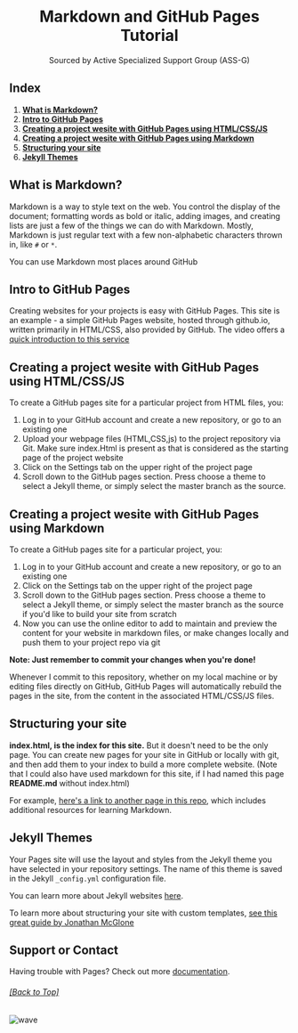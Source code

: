 <h1 align="center">
  <br>
  Markdown and GitHub Pages Tutorial
  <br>
</h1>

<p align="center">
  Sourced by Active Specialized Support Group (ASS-G)
</p>


## Index
  1. [**What is Markdown?**](#what-is-markdown)
  2. [**Intro to GitHub Pages**](#intro-to-github-pages)
  3. [**Creating a project wesite with GitHub Pages using HTML/CSS/JS**](#creating-a-project-wesite-with-github-pages-using-htmlcssjs)
  4. [**Creating a project wesite with GitHub Pages using Markdown**](#creating-a-project-wesite-with-github-pages-using-markdown)
  5. [**Structuring your site**](#structuring-your-site)
  6. [**Jekyll Themes**](#jekyll-themes)

## What is Markdown?
Markdown is a way to style text on the web. You control the display of the document; formatting words as bold or italic, adding images, and creating lists are just a few of the things we can do with Markdown. Mostly, Markdown is just regular text with a few non-alphabetic characters thrown in, like `#` or `*`.

You can use Markdown most places around GitHub


## Intro to GitHub Pages

Creating websites for your projects is easy with GitHub Pages. This site is an example - a simple GitHub Pages website, hosted through github.io, written primarily in HTML/CSS, also provided by GitHub. The video offers a [quick introduction to this service]("https://www.youtube.com/embed/2MsN8gpT6jY")

## Creating a project wesite with GitHub Pages using HTML/CSS/JS
To create a GitHub pages site for a particular project from HTML files, you:
1. Log in to your GitHub account and create a new repository, or go to an existing one
2. Upload your webpage files (HTML,CSS,js) to the project repository via Git. Make sure index.Html is present as that is considered as the starting page of the project website
3. Click on the Settings tab on the upper right of the project page
4. Scroll down to the GitHub pages section. Press choose a theme to select a Jekyll theme, or simply select the master branch as the source.


## Creating a project wesite with GitHub Pages using Markdown
To create a GitHub pages site for a particular project, you:
1. Log in to your GitHub account and create a new repository, or go to an existing one
2. Click on the Settings tab on the upper right of the project page
3. Scroll down to the GitHub pages section. Press choose a theme to select a Jekyll theme, or simply select the master branch as the source if you'd like to build your site from scratch
4. Now you can use the online editor to add to maintain and preview the content for your website in markdown files, or make changes locally and push them to your project repo via git

**Note: Just remember to commit your changes when you're done!**

Whenever I commit to this repository, whether on my local machine or by editing files directly on GitHub, GitHub Pages will automatically rebuild the pages in the site, from the content in the associated HTML/CSS/JS files.


## Structuring your site

**index.html, is the index for this site.**
But it doesn't need to be the only page. You can create new pages for your site in GitHub or locally with git, and then add them to your index to build a more complete website. (Note that I could also have used markdown for this site, if I had named this page **README.md** without index.html)

For example, [here's a link to another page in this repo](/markdown.md), which includes additional resources for learning Markdown.

## Jekyll Themes

Your Pages site will use the layout and styles from the Jekyll theme you have selected in your repository settings. The name of this theme is saved in the Jekyll `_config.yml` configuration file.

You can learn more about Jekyll websites [here](https://jekyllrb.com/).

To learn more about structuring your site with custom templates, [see this great guide by Jonathan McGlone](http://jmcglone.com/guides/github-pages/)


## Support or Contact

Having trouble with Pages? Check out more [documentation](https://help.github.com/categories/github-pages-basics/).


###### [[Back to Top]](#----github-pages-tutorial--)

![wave](http://cdn.thekrishna.in/img/common/border.png)
